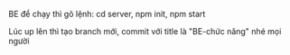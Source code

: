 BE để chạy thì gõ lệnh:
  cd server,
  npm init,
  npm start



Lúc up lên thì tạo branch mới, commit với title là "BE-chức năng" nhé mọi người
